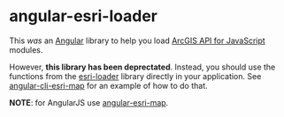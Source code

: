 # angular-esri-loader
This _was_ an [Angular](https://angular.io/) library to help you load [ArcGIS API for JavaScript](https://developers.arcgis.com/javascript/) modules.

However, **this library has been deprectated**. Instead, you should use the functions from the [esri-loader](https://github.com/esri/esri-loader) library directly in your application. See [angular-cli-esri-map](https://github.com/Esri/angular-cli-esri-map) for an example of how to do that.

**NOTE**: for AngularJS use [angular-esri-map](https://github.com/Esri/angular-esri-map).
